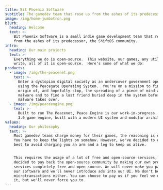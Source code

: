 ```yaml
---
title: Bit Phoenix Software
subtitle: The gamedev team that rose up from the ashes of its predecessor.
image: /img/home-jumbotron.png
blurb:
  heading: Welcome
  text: >-
    Bit Phoenix Software is a small indie game development team that rose up
    from the ashes of its predecessor, the ShiftOS community.
intro:
  heading: Our main projects
  text: >-
    Everything we do is open-source.  This website, our games, any utilities we
    write, all of it is open-source.  Here's some of what we do:
products:
  - image: /img/the-peacenet.png
    text: >-
      Enter a dystopian digital society as an undercover government operative
      using the Peacegate Operating System.  You're on a mission to find the
      origin of, and hopefully stop, the spreading of a piece of mind-altering
      malware and to find a lost friend buried deep in the system before the
      malware takes over.
  - image: /img/peaceengine.png
    text: >-
      Built to run The Peacenet, Peace Engine is our work-in-progress .NET Core
      3.0 game engine, built with a modern UI system and modular architecture.
values:
  heading: Our philosophy
  text: >-
    Most gamedev teams charge money for their games, the reasoning is obvious.
    You have to keep the lights on somehow. However, we've decided to do our
    best to avoid charging you an arm and a leg to keep us alive.


    This requires the usage of a lot of free and open-source services, so we've
    decided to pay back the open-source community by making our own products and
    services completely free and open-source. We will never make you pay to use
    our software and we'll never introduce ads into our UI. We don't believe in
    microtransactions either. You can choose to pay us if you feel we deserve
    it, but we'll never force you to.
---
```


